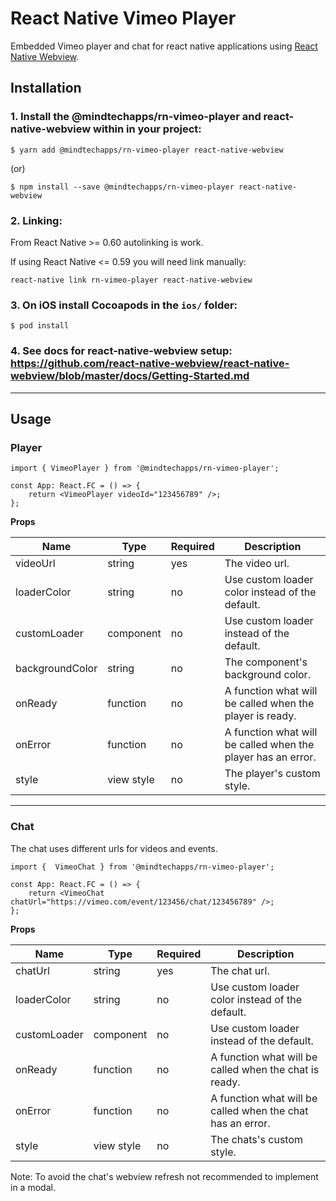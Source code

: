 # **React Native Vimeo Player**

Embedded Vimeo player and chat for react native applications using [React Native Webview](https://github.com/react-native-webview/react-native-webview).

## **Installation**

### 1. Install the @mindtechapps/rn-vimeo-player and react-native-webview within in your project:

```
$ yarn add @mindtechapps/rn-vimeo-player react-native-webview
```

(or)

```
$ npm install --save @mindtechapps/rn-vimeo-player react-native-webview
```

### 2. Linking:

From React Native >= 0.60 autolinking is work.

If using React Native <= 0.59 you will need link manually:

```
react-native link rn-vimeo-player react-native-webview
```

### 3. On iOS install Cocoapods in the `ios/` folder:

```
$ pod install
```

### 4. See docs for react-native-webview setup: https://github.com/react-native-webview/react-native-webview/blob/master/docs/Getting-Started.md

---

## **Usage**

### Player

```
import { VimeoPlayer } from '@mindtechapps/rn-vimeo-player';

const App: React.FC = () => {
    return <VimeoPlayer videoId="123456789" />;
};
```

**Props**

| Name            | Type       | Required | Description                                                  |
| --------------- | ---------- | -------- | ------------------------------------------------------------ |
| videoUrl        | string     | yes      | The video url.                                               |
| loaderColor     | string     | no       | Use custom loader color instead of the default.              |
| customLoader    | component  | no       | Use custom loader instead of the default.                    |
| backgroundColor | string     | no       | The component's background color.                            |
| onReady         | function   | no       | A function what will be called when the player is ready.     |
| onError         | function   | no       | A function what will be called when the player has an error. |
| style           | view style | no       | The player's custom style.                                   |

---

### Chat

The chat uses different urls for videos and events.

```
import {  VimeoChat } from '@mindtechapps/rn-vimeo-player';

const App: React.FC = () => {
    return <VimeoChat chatUrl="https://vimeo.com/event/123456/chat/123456789" />;
};
```

**Props**

| Name         | Type       | Required | Description                                                |
| ------------ | ---------- | -------- | ---------------------------------------------------------- |
| chatUrl      | string     | yes      | The chat url.                                              |
| loaderColor  | string     | no       | Use custom loader color instead of the default.            |
| customLoader | component  | no       | Use custom loader instead of the default.                  |
| onReady      | function   | no       | A function what will be called when the chat is ready.     |
| onError      | function   | no       | A function what will be called when the chat has an error. |
| style        | view style | no       | The chats's custom style.                                  |

Note: To avoid the chat's webview refresh not recommended to implement in a modal.
